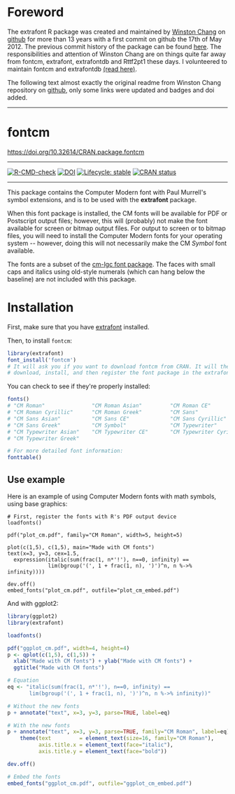 # Foreword

The extrafont R package was created and maintained by [Winston Chang](https://github.com/wch) on [github](https://github.com/wch/fontcm) for more than 13 years with a first commit on github the 17th of May 2012.
The previous commit history of the package can be found [here](https://github.com/wch/fontcm).
The responsibilities and attention of Winston Chang are on things quite far away from fontcm, extrafont, extrafontdb and Rttf2pt1 these days. 
I volunteered to maintain fontcm and extrafontdb [(read here)](https://github.com/wch/Rttf2pt1/issues/25#issuecomment-3329970593).

The following text almost exactly the original readme from Winston Chang repository on [github](https://github.com/wch/fontcm), only some links were updated and badges and doi added.

-------------------

# fontcm

<https://doi.org/10.32614/CRAN.package.fontcm>

-------------------

<!-- badges: start -->
[![R-CMD-check](https://github.com/fbertran/fontcm/actions/workflows/R-CMD-check.yaml/badge.svg)](https://github.com/fbertran/fontcm/actions/workflows/R-CMD-check.yaml)
[![DOI](https://img.shields.io/badge/doi-10.32614/CRAN.package.fontcm-blue.svg)](https://doi.org/10.32614/CRAN.package.fontcm)
[![Lifecycle: stable](https://img.shields.io/badge/lifecycle-stable-green.svg)](https://lifecycle.r-lib.org/articles/stages.html)
[![CRAN status](https://www.r-pkg.org/badges/version/fontcm)](https://cran.r-project.org/package=fontcm)
<!-- badges: end -->

-------------------


This package contains the Computer Modern font with Paul Murrell's symbol extensions, and is to be used with the **extrafont** package.

When this font package is installed, the CM fonts will be available for PDF or Postscript output files; however, this will (probably) not make the font available for screen or bitmap output files.
For output to screen or to bitmap files, you will need to install the Computer Modern fonts for your operating system -- however, doing this will not necessarily make the CM *Symbol* font available.

The fonts are a subset of the [cm-lgc font package](https://www.ctan.org/pkg/cm-lgc).
The faces with small caps and italics using old-style numerals (which can hang below the baseline) are not included with this package.


# Installation

First, make sure that you have [extrafont](https://github.com/fbertran/extrafont) installed.

Then, to install `fontcm`:

```R
library(extrafont)
font_install('fontcm')
# It will ask you if you want to download fontcm from CRAN. It will then
# download, install, and then register the font package in the extrafont database
```

You can check to see if they're properly installed:

```R
fonts()
# "CM Roman"               "CM Roman Asian"         "CM Roman CE"
# "CM Roman Cyrillic"      "CM Roman Greek"         "CM Sans"
# "CM Sans Asian"          "CM Sans CE"             "CM Sans Cyrillic"
# "CM Sans Greek"          "CM Symbol"              "CM Typewriter"
# "CM Typewriter Asian"    "CM Typewriter CE"       "CM Typewriter Cyrillic"
# "CM Typewriter Greek"

# For more detailed font information:
fonttable()
```

## Use example

Here is an example of using Computer Modern fonts with math symbols, using base graphics:

```{r eval=FALSE, tidy=FALSE}
# First, register the fonts with R's PDF output device
loadfonts()

pdf("plot_cm.pdf", family="CM Roman", width=5, height=5)

plot(c(1,5), c(1,5), main="Made with CM fonts")
text(x=3, y=3, cex=1.5,
  expression(italic(sum(frac(1, n*'!'), n==0, infinity) ==
             lim(bgroup('(', 1 + frac(1, n), ')')^n, n %->% infinity))))

dev.off()
embed_fonts("plot_cm.pdf", outfile="plot_cm_embed.pdf")
```

And with ggplot2:

```R
library(ggplot2)
library(extrafont)

loadfonts()

pdf("ggplot_cm.pdf", width=4, height=4)
p <- qplot(c(1,5), c(1,5)) +
  xlab("Made with CM fonts") + ylab("Made with CM fonts") +
  ggtitle("Made with CM fonts")

# Equation
eq <- "italic(sum(frac(1, n*'!'), n==0, infinity) ==
       lim(bgroup('(', 1 + frac(1, n), ')')^n, n %->% infinity))"

# Without the new fonts
p + annotate("text", x=3, y=3, parse=TRUE, label=eq)

# With the new fonts
p + annotate("text", x=3, y=3, parse=TRUE, family="CM Roman", label=eq) +
    theme(text         = element_text(size=16, family="CM Roman"),
          axis.title.x = element_text(face="italic"),
          axis.title.y = element_text(face="bold"))

dev.off()

# Embed the fonts
embed_fonts("ggplot_cm.pdf", outfile="ggplot_cm_embed.pdf")
```
